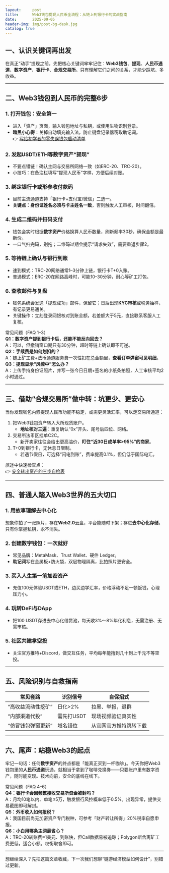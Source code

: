```yaml
---
layout:     post
title:      Web3钱包提现人民币全流程：从链上到银行卡的实战指南
date:       2025-09-05
header-img: img/post-bg-desk.jpg
catalog: true
---
```


## 一、认识关键词再出发  
在真正“动手”提现之前，先把核心关键词牢牢记住：**Web3钱包**、**提现**、**人民币通道**、**数字资产**、**银行卡**、**合规交易所**。只有理解它们之间的关系，才能少踩坑、多收益。

---

## 二、Web3钱包到人民币的完整6步

### 1. 打开钱包：安全第一
- 进入「资产」页面，输入钱包地址与私钥，或使用生物识别登录。
- **暗黑小心得**：关掉自动填充输入法，防止键盘记录器窃取助记词。  
👉 [写给初学者的零失误钱包启动清单](https://okxdog.com/)

### 2. 发起USDT/ETH等数字资产“提现”  
- 不要点错链！确认主网与交易所网络一致（如ERC-20、TRC-20）。
- 小技巧：在备注栏填写“提现人民币”字样，方便后续对账。

### 3. 绑定银行卡或形参收付款码  
- 目前主流通道支持「银行卡+支付宝/微信」二选一。  
- **关键点：身份证姓名必须与卡主姓名一致**，否则触发人工审核，时间翻倍。

### 4. 生成二维码并扫码支付  
- 钱包会实时根据**数字资产**价格换算人民币数量，刷新频率30秒，确保金额是最新价。
- 一口气扫完码，别拖；二维码过期会提示“请求失效”，需要重返步骤2。

### 5. 等待链上确认与银行到账  
- 速到模式：TRC-20网络通常1–3分钟上链，银行卡T+0入账。  
- 普通模式：ERC-20在网路高峰时，可能10–30分钟，耐心等矿工打包。

### 6. 查收邮件与复盘  
- 钱包系统会发送「提现成功」邮件，保留它；日后出现**KYC审核**或税务抽样，有记录更易通关。  
- 关键操作：立刻登录网银核对到账金额，若差额大于5元，直接联系客服人工复核。

常见问题（FAQ 1–3）  
**Q1：数字资产提到银行卡后，还能不能反向回去？**  
A：可以，但撤销窗口期只有30分钟，超时等链上确认即不可逆。  
**Q2：手续费是如何划扣的？**  
A：链上矿工费+法币通道服务费一次性扣在总金额里，**查看订单弹窗可见明细**。  
**Q3：提现显示“风控中”怎么办？**  
A：上传手持身份证照片，并写一张今日日期+签名的小纸条拍照，人工审核平均2小时通过。  

---

## 三、借助“合规交易所”做中转：坑更少、更安心

当你发现钱包内嵌提现人民币功能不稳定，或需更灵活汇率，可以走交易所通道：

1. 把Web3钱包资产转入大所现货账户。  
   - **地址核对三遍**：重复确认“0x”开头、尾号后四位、网络。  
2. 交易所法币区挂单C2C。  
   - 新开卖家往往会给出更高溢价，**盯住“近30日成单率>95%”的商家**。  
3. T+0到银行卡，无休息日限制。  
   - 若遇节假日，可选择“闪电到账”，费率提高0.1%，但仍低于国际电汇。

旅途中快速检查点：  
👉 [安全转出资产的三步自检表](https://okxdog.com/)

---

## 四、普通人踏入Web3世界的五大切口

### 1. 用故事理解去中心化  
想象你拍了一张照片，存在**Web2.0**云盘，平台能随时下架；存进**去中心化存储**，只有你掌握私钥，永不消失。

### 2. 创建数字钱包：一次就好  
- 常见品牌：MetaMask、Trust Wallet、硬件 Ledger。  
- **助记词**写在金属板+防火袋，双层物理隔离，比拍照片更安全。  

### 3. 买入人生第一笔加密资产  
- 充值100元体验USDT或ETH，边买边学汇率，价格浮动不足一顿饭钱，心理压力小。  

### 4. 玩转DeFi与DApp  
- 把100 USDT存进去中心化借贷池，每天收3%～8%年化利息，无需注册、无需审核。  

### 5. 社区共建拿空投  
- 关注官方推特+Discord，做交互任务，平均每年能撸到几十到上千元不等空投。

---

## 五、风险识别与自救指南

| 常见套路 | 识别信号 | 自保招式 |
|---------|---------|---------|
| “高收益流动性挖矿” | 日化>2% | 拉黑、举报，退群 |
| “内部渠道代投” | 需先打USDT | 现场视频验证真实性 |
| “仿冒钱包弹窗更新” | 域名错位 | 从官网官方推特跳转下载 |

---

## 六、尾声：站稳Web3的起点  
牢记一句话：任何**数字资产**的终点都是「能真正买到一杯咖啡」。今天你把Web3钱包里的**人民币通道**玩通，就相当于拿到了咖啡兑换券——只要账户里有数字资产，随时能变现。技术向前，安全的底线在线下。  

常见问题（FAQ 4–6）  
**Q4：银行卡会因频繁接收交易所资金被封吗？**  
A：月均10笔以内、单笔≤5万，触发银行风控概率低于0.5%。出现异常，提供交易截图即可解封。  
**Q5：外币收入如何报税？**  
A：我国目前尚无加密资产专门税种，可参考「财产转让所得」20%税率自愿申报。  
**Q6：小白用哪条主网最省心？**  
A：TRC-20转账费≈1美元、到账快，但Call数据易被追踪；Polygon断舍离矿工费更低，适合小额。权衡取舍即可。

---

想继续深入？先把这篇文章收藏，下一次我们想聊“链游经济模型如何设计”，别错过更新。